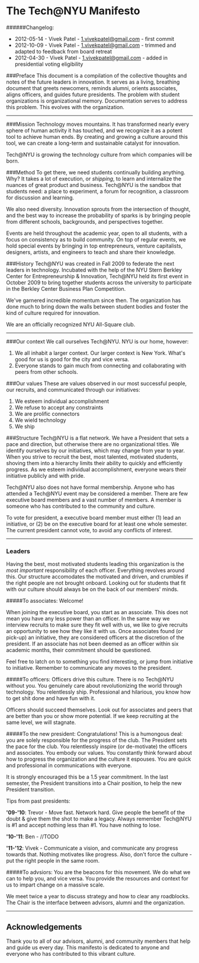 The Tech@NYU Manifesto
======================

######Changelog: 

- 2012-05-14 - Vivek Patel - <1.vivekpatel@gmail.com> - first commit
- 2012-10-09 - Vivek Patel - <1.vivekpatel@gmail.com> - trimmed and adapted to feedback from board retreat
- 2012-04-30 - Vivek Patel - <1.vivekpatel@gmail.com> - added in
  presidential voting eligibility

###Preface
This document is a compilation of the collective thoughts and notes of the future leaders in innovation. It serves as a living, breathing document that greets newcomers, reminds alumni, orients associates, aligns officers, and guides future presidents. The problem with student organizations is organizational memory. Documentation serves to address this problem. This evolves with the organization.

---

###Mission
Technology moves mountains. It has transformed nearly every sphere of human activity it has touched, and we recognize it as a potent tool to achieve human ends. By creating and growing a culture around this tool, we can create a long-term and sustainable catalyst for innovation.

Tech@NYU is growing the technology culture from which companies will be born.


###Method
To get there, we need students continually building anything. Why? It takes a lot of execution, or *shipping*, to learn and internalize the nuances of great product and business.  Tech@NYU is the sandbox that students need: a place to experiment, a forum for recognition, a classroom for discussion and learning.

We also need diversity. Innovation sprouts from the intersection of thought, and the best way to increase the probability of sparks is by bringing people from different schools, backgrounds, and perspectives together.

Events are held throughout the academic year, open to all students, with a focus on consistency as to build community. On top of regular events, we hold special events by bringing in top entrepreneurs, venture capitalists, designers, artists, and engineers to teach and share their knowledge.


###History
Tech@NYU was created in Fall 2009 to federate the next leaders in technology. Incubated with the help of the NYU Stern Berkley Center for Entrepreneurship & Innovation, Tech@NYU held its first event in October 2009 to bring together students across the university to participate in the Berkley Center Business Plan Competition.

We've garnered incredible momentum since then. The organization has done much to bring down the walls between student bodies and foster the kind of culture required for innovation.

We are an officially recognized NYU All-Square club.

---

###Our context
We call ourselves Tech@NYU. NYU is our home, however:

1. We all inhabit a larger context. Our larger context is New York. What's good for us is good for the city and vice versa.
2. Everyone stands to gain much from connecting and collaborating with peers from other schools.


###Our values
These are values observed in our most successful people, our recruits, and communicated through our initiatives:

1. We esteem individual accomplishment
2. We refuse to accept any constraints
3. We are prolific connectors
4. We wield technology
5. We ship


###Structure
Tech@NYU is a flat network. We have a President that sets a pace and direction, but otherwise there are no organizational titles. We identify ourselves by our initiatives, which may change from year to year. When you strive to recruit the best, most talented, motivated students, shoving them into a hierarchy limits their ability to quickly and efficiently progress. As we esteem individual accomplishment, everyone wears their initiative publicly and with pride.

Tech@NYU also does not have formal membership. Anyone who has attended a Tech@NYU event may be considered a member. There are few executive board members and a vast number of members. A member is someone who has contributed to the community and culture.

To vote for president, a executive board member must either (1) lead an
initiative, or (2) be on the executive board for at least one whole
semester. The current president cannot vote, to avoid any conflicts of interest.

---

### Leaders
Having the best, most motivated students leading this organization is the _most important_ responsibility of each officer. Everything revolves around this. Our structure accomodates the motivated and driven, and crumbles if the right people are not brought onboard. Looking out for students that fit with our culture should always be on the back of our members' minds.


#####To associates:
Welcome!

When joining the executive board, you start as an associate. This does not mean you have any less power than an officer. In the same way we interview recruits to make sure they fit well with us, we like to give recruits an opportunity to see how they like it with us. Once associates found (or pick-up) an initiative, they are considered officers at the discretion of the president. If an associate has not been deemed as an officer within six academic months, their commitment should be questioned. 

Feel free to latch on to something you find interesting, or jump from initiative to initiative. Remember to communicate any moves to the president.

#####To officers:
Officers drive this culture. There is no Tech@NYU without you. You genuinely care about revolutionizing the world through technology. You relentlessly ship. Professional and hilarious, you know how to get shit done and have fun with it.

Officers should succeed themselves. Look out for associates and peers that are better than you or show more potential. If we keep recruiting at the same level, we will stagnate.


#####To the new president:
Congratulations! This is a humongous deal: you are solely responsible for the progress of the club. The President sets the pace for the club. You relentlessly inspire (or de-motivate) the officers and associates. You embody our values. You constantly think forward about how to progress the organization and the culture it espouses. You are quick and professional in communications with everyone.

It is strongly encouraged this be a 1.5 year commitment. In the last semester, the President transitions into a Chair position, to help the new President transition.

Tips from past presidents:

**'09-'10**: Trevor - Move fast. Network hard. Give people the benefit of the doubt & give them the shot to make a legacy. Always remember Tech@NYU is #1 and accept nothing less than #1. You have nothing to lose.

**'10-'11**: Ben - //TODO

**'11-'12**: Vivek - Communicate a vision, and communicate any progress towards that. Nothing motivates like progress. Also, don't force the culture - put the right people in the same room.


#####To advsiors:
You are the beacons for this movement. We do what we can to help you, and vice versa. You provide the resources and context for us to impart change on a massive scale.

We meet twice a year to discuss strategy and how to clear any roadblocks. The Chair is the interface between advisors, alumni and the organization.



---

Acknowledgements
----------------
Thank you to all of our advisors, alumni, and community members that help and guide us every day. This manifesto is dedicated to anyone and everyone who has contributed to this vibrant culture.
